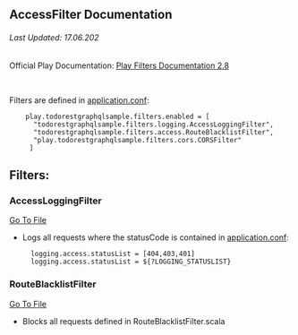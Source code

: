 ## AccessFilter Documentation
###### Last Updated: 17.06.202

Official Play Documentation: [Play Filters Documentation 2.8](https://www.playframework.com/documentation/2.8.x/Filters)

<br/>

Filters are defined in [application.conf](../conf/application.conf):

        play.todorestgraphqlsample.filters.enabled = [
          "todorestgraphqlsample.filters.logging.AccessLoggingFilter",
          "todorestgraphqlsample.filters.access.RouteBlacklistFilter",
          "play.todorestgraphqlsample.filters.cors.CORSFilter"
         ]

## Filters:  

### AccessLoggingFilter
[Go To File](../app/de/innfactory/todorestgraphqlsample/filters/logging/AccessLoggingFilter.scala)

- Logs all requests where the statusCode is contained in [application.conf](../conf/application.conf):

        logging.access.statusList = [404,403,401]
        logging.access.statusList = ${?LOGGING_STATUSLIST}

### RouteBlacklistFilter 

[Go To File](../app/de/innfactory/todorestgraphqlsample/filters/access/RouteBlacklistFilter.scala)

- Blocks all requests defined in RouteBlacklistFilter.scala



